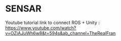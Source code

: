 # SENSAR

Youtube tutorial link to connect ROS + Unity : https://www.youtube.com/watch?v=OZiAJuWh6w8&t=594s&ab_channel=TheRealFran
